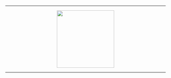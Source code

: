 -----
<p align="center">
<a href="https://github.com/Sshinx">
  <img height="180em" src="https://media.discordapp.net/attachments/828561645029949480/1184190392250400868/file-kU6UhBO5UGokmksOaDwvXGgr.png?ex=658b123e&is=65789d3e&hm=f1563604ff44de6db44c3f045fcc090b52f5f25ba429c41fb5f4dfc48479503d&=&format=webp&quality=lossless&width=3200&height=671"/>
</a>
</p>

-----
